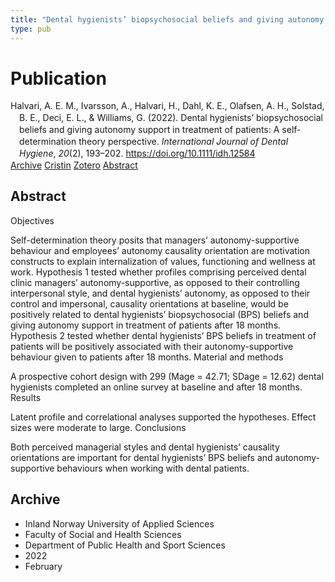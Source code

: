 ```yaml
---
title: "Dental hygienists’ biopsychosocial beliefs and giving autonomy support in treatment of patients: A self‐determination theory perspective"
type: pub
---
```

<h1>Publication</h1>
<article id="csl-bib-container-RB7F9PDD" class="csl-bib-container">
  <div class="csl-bib-body" style="line-height: 1.35; padding-left: 1em; text-indent:-1em;">
  <div class="csl-entry">Halvari, A. E. M., Ivarsson, A., Halvari, H., Dahl, K. E., Olafsen, A. H., Solstad, B. E., Deci, E. L., &amp; Williams, G. (2022). Dental hygienists&#x2019; biopsychosocial beliefs and giving autonomy support in treatment of patients: A self&#x2010;determination theory perspective. <i>International Journal of Dental Hygiene</i>, <i>20</i>(2), 193&#x2013;202. <a href="https://doi.org/10.1111/idh.12584">https://doi.org/10.1111/idh.12584</a></div>
</div>
  <div class="csl-bib-buttons">
    <a href="#taxonomy-article-RB7F9PDD" class="csl-bib-button">Archive</a>
    <a href="https://app.cristin.no/results/show.jsf?id=2005338" alt="Cristin URL" class="csl-bib-button">Cristin</a>
    <a href="http://zotero.org/groups/5022929/items/RB7F9PDD" alt="Zotero URL" class="csl-bib-button">Zotero</a>
    <a href="#abstract-article-RB7F9PDD" class="csl-bib-button">Abstract</a>
  </div>
  <div id="csl-bib-meta-container-RB7F9PDD"></div>
</article>
<div id="csl-bib-meta-RB7F9PDD" class="csl-bib-meta">
  <article id="abstract-article-RB7F9PDD" class="abstract-article">
    <h1>Abstract</h1>
    Objectives 
 
Self-determination theory posits that managers’ autonomy-supportive behaviour and employees’ autonomy causality orientation are motivation constructs to explain internalization of values, functioning and wellness at work. Hypothesis 1 tested whether profiles comprising perceived dental clinic managers’ autonomy-supportive, as opposed to their controlling interpersonal style, and dental hygienists’ autonomy, as opposed to their control and impersonal, causality orientations at baseline, would be positively related to dental hygienists’ biopsychosocial (BPS) beliefs and giving autonomy support in treatment of patients after 18 months. Hypothesis 2 tested whether dental hygienists’ BPS beliefs in treatment of patients will be positively associated with their autonomy-supportive behaviour given to patients after 18 months. 
Material and methods 
 
A prospective cohort design with 299 (Mage = 42.71; SDage = 12.62) dental hygienists completed an online survey at baseline and after 18 months. 
Results 
 
Latent profile and correlational analyses supported the hypotheses. Effect sizes were moderate to large. 
Conclusions 
 
Both perceived managerial styles and dental hygienists’ causality orientations are important for dental hygienists’ BPS beliefs and autonomy-supportive behaviours when working with dental patients.
  </article>
  <article id="taxonomy-article-RB7F9PDD" class="taxonomy-article">
    <h1>Archive</h1>
    <ul>
      <li>Inland Norway University of Applied Sciences</li>
      <li>Faculty of Social and Health Sciences</li>
      <li>Department of Public Health and Sport Sciences</li>
      <li>2022</li>
      <li>February</li>
    </ul>
  </article>
</div>
